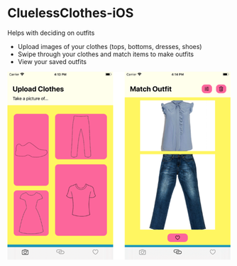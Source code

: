 # CluelessClothes-iOS
Helps with deciding on outfits 

- Upload images of your clothes (tops, bottoms, dresses, shoes)
- Swipe through your clothes and match items to make outfits
- View your saved outfits 

![cluless clothes](cluelessClothes.png?raw=true "Clueless Clothes")
